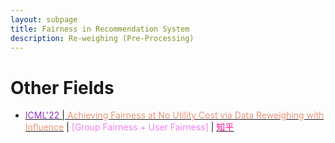 ```yaml
---
layout: subpage
title: Fairness in Recommendation System
description: Re-weighing (Pre-Processing)
---
```


<!-- - [<font color="DarkOrchid">' </font>\|<font color="DarkSalmon"> </font>]() \| <font color="Violet">[ Fairness +  Fairness]</font> \| [<font color="DeepPink">知乎</font>]() -->



# Other Fields
- [<font color="DarkOrchid">ICML'22 </font>\|<font color="DarkSalmon"> Achieving Fairness at No Utility Cost via Data Reweighing with Influence</font>](https://icml.cc/virtual/2022/poster/17309) \| <font color="Violet">[Group Fairness + User Fairness]</font> \| [<font color="DeepPink">知乎</font>](https://zhuanlan.zhihu.com/p/556065076)